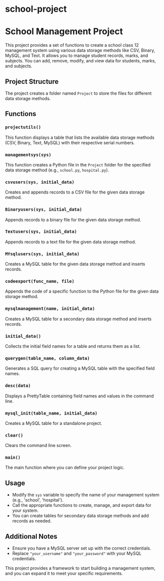# school-project

# School Management Project

This project provides a set of functions to create a school class 12 management system using various data storage methods like CSV, Binary, MySQL, and Text. It allows you to manage student records, marks, and subjects. You can add, remove, modify, and view data for students, marks, and subjects.

## Project Structure

The project creates a folder named `Project` to store the files for different data storage methods.

## Functions

### `projectutils()`

This function displays a table that lists the available data storage methods (CSV, Binary, Text, MySQL) with their respective serial numbers.

### `managementsys(sys)`

This function creates a Python file in the `Project` folder for the specified data storage method (e.g., `school.py`, `hospital.py`).

### `csvusers(sys, initial_data)`

Creates and appends records to a CSV file for the given data storage method.

### `Binaryusers(sys, initial_data)`

Appends records to a binary file for the given data storage method.

### `Textusers(sys, initial_data)`

Appends records to a text file for the given data storage method.

### `MYsqlusers(sys, initial_data)`

Creates a MySQL table for the given data storage method and inserts records.

### `codeexport(func_name, file)`

Appends the code of a specific function to the Python file for the given data storage method.

### `mysqlmanagement(name, initial_data)`

Creates a MySQL table for a secondary data storage method and inserts records.

### `initial_data()`

Collects the initial field names for a table and returns them as a list.

### `querygen(table_name, column_data)`

Generates a SQL query for creating a MySQL table with the specified field names.

### `desc(data)`

Displays a PrettyTable containing field names and values in the command line.

### `mysql_init(table_name, initial_data)`

Creates a MySQL table for a standalone project.

### `clear()`

Clears the command line screen.

### `main()`

The main function where you can define your project logic.

## Usage

- Modify the `sys` variable to specify the name of your management system (e.g., 'school', 'hospital').
- Call the appropriate functions to create, manage, and export data for your system.
- You can create tables for secondary data storage methods and add records as needed.

## Additional Notes

- Ensure you have a MySQL server set up with the correct credentials.
- Replace `"your_username"` and `"your_password"` with your MySQL credentials.

This project provides a framework to start building a management system, and you can expand it to meet your specific requirements.
